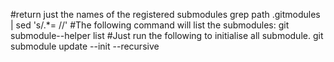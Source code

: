 #return just the names of the registered submodules
grep path .gitmodules | sed 's/.*= //'
#The following command will list the submodules:
git submodule--helper list
#Just run the following to initialise all submodule.
git submodule update --init --recursive
